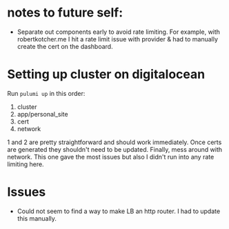 # notes to future self:

- Separate out components early to avoid rate limiting. For example,
  with robertkotcher.me I hit a rate limit issue with provider &
  had to manually create the cert on the dashboard.

# Setting up cluster on digitalocean
Run `pulumi up` in this order:

1. cluster
2. app/personal_site
3. cert
4. network

1 and 2 are pretty straightforward and should work immediately. Once certs
are generated they shouldn't need to be updated. Finally, mess around with
network. This one gave the most issues but also I didn't run into any
rate limiting here.

# Issues

- Could not seem to find a way to make LB an http router. I had to
  update this manually.
